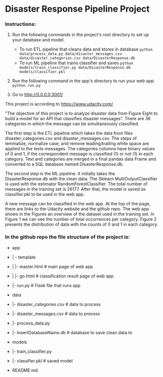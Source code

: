 # Disaster Response Pipeline Project

### Instructions:
1. Run the following commands in the project's root directory to set up your database and model.

    - To run ETL pipeline that cleans data and stores in database
        `python data/process_data.py data/disaster_messages.csv data/disaster_categories.csv data/DisasterResponse.db`
    - To run ML pipeline that trains classifier and saves
        `python models/train_classifier.py data/DisasterResponse.db models/classifier.pkl`

2. Run the following command in the app's directory to run your web app.
    `python run.py`

3. Go to http://0.0.0.0:3001/

This project is according to https://www.udacity.com/

"The objective of this project is to analyze disaster data from Figure Eight to build a model for an API that classifies disaster messages".
There are 36 categories in which the message can be simultaneously classified.

The first step is the ETL pipeline which takes the data from files disaster_categories.csv and disaster_messages.csv.
The steps of lemmatize, normalize case, and remove leading/trailing white space are applied to the texts messages.
The categories columns have binary values of 0 and 1, if the correspondent message is classified (1) or not (1) in each category.
Text and categories are merged in a final pandas data Frame and converted to a SQL database named DisasterResponse.db.

The second step is the ML pipeline. It initially takes the DisasterResponse.db with the clean data.
The Sklearn MultiOutputClassifier is used with the estimator RandomForestClassifier.
The total number of messages in the training set is 26177.
After that, the model is saved as classifier.pkl to be used in the web app.

A new message can be classified in the web app.
At the top of the page, there are links to the Udacity website and the github repo.
The web app shows in the Figures an overview of the dataset used in the training set.
In Figure 1 we can see the number of total occurrences per category.
Figure 2 presents the distribution of data with the counts of 0 and 1 in each category.

### In the github repo the file structure of the project is:

- app
- | - template
- | |- master.html  # main page of web app
- | |- go.html  # classification result page of web app
- |- run.py  # Flask file that runs app

- data
- |- disaster_categories.csv  # data to process 
- |- disaster_messages.csv  # data to process
- |- process_data.py
- |- InsertDatabaseName.db   # database to save clean data to

- models
- |- train_classifier.py
- |- classifier.pkl  # saved model 

- README.md

